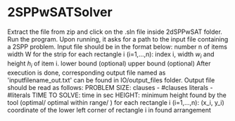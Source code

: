 # 2SPPwSATSolver
Extract the file from zip and click on the .sln file inside 2dSPPwSAT folder.
Run the program.
Upon running, it asks for a path to the input file containing a 2SPP problem.
Input file should be in the format below:
  number n of items
  width W for the strip 
  for each rectangle i (i=1,...,n): 
     index i, width $w_i$ and height $h_i$ of item i.
  lower bound (optional)
  upper bound (optional)
After execution is done, corresponding output file named as 'inputfilename_out.txt' can be found in IO/output_files folder.
Output file should be read as follows:
PROBLEM SIZE: clauses - #clauses literals - #literals
TIME TO SOLVE: time in sec
HEIGHT: minimum height found by the tool (optimal/ optimal within range/ )
for each rectangle i (i=1,...,n): 
    (x_i, y_i) coordinate of the lower left corner of rectangle i in found arrangement
